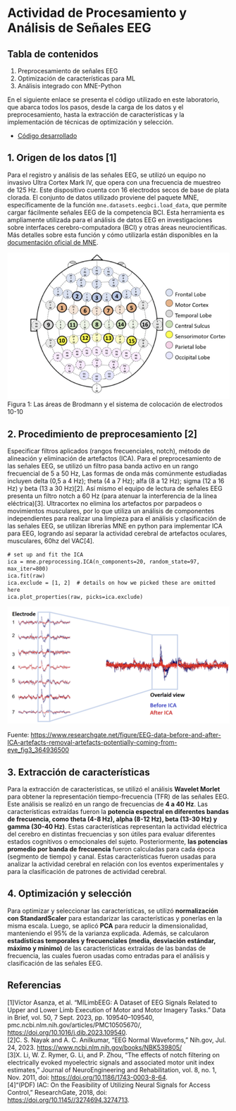 # **Actividad de Procesamiento y Análisis de Señales EEG**

## **Tabla de contenidos**
1. Preprocesamiento de señales EEG
2. Optimización de características para ML
3. Análisis integrado con MNE-Python

En el siguiente enlace se presenta el código utilizado en este laboratorio, que abarca todos los pasos, desde la carga de los datos y el preprocesamiento, hasta la extracción de características y la implementación de técnicas de optimización y selección.  
- [Código desarrollado](https://github.com/Christianayala12/GRUPO2-ISB-2025-I/blob/master/Laboratorios/Laboratorio%2011%20-%20MNE-EEG/ML_EEG_LAB_ISB.ipynb)

## 1. Origen de los datos [1]
Para el registro y análisis de las señales EEG, se utilizó un equipo no invasivo Ultra Cortex Mark IV, que opera con una frecuencia de muestreo de 125 Hz. Este dispositivo cuenta con 16 electrodos secos de base de plata clorada. El conjunto de datos utilizado proviene del paquete MNE, específicamente de la función `mne.datasets.eegbci.load_data`, que permite cargar fácilmente señales EEG de la competencia BCI. Esta herramienta es ampliamente utilizada para el análisis de datos EEG en investigaciones sobre interfaces cerebro-computadora (BCI) y otras áreas neurocientíficas. Más detalles sobre esta función y cómo utilizarla están disponibles en la [documentación oficial de MNE](https://mne.tools/stable/generated/mne.datasets.eegbci.load_data.html).

![](imagenes/figura_1.png)
Figura 1: Las áreas de Brodmann y el sistema de colocación de electrodos 10-10

## 2. Procedimiento de preprocesamiento [2]
Especificar filtros aplicados (rangos frecuenciales, notch), método de alineación y eliminación de artefactos (ICA).
Para el preprocesamiento de las señales EEG, se utilizó un filtro pasa banda activo en un rango frecuencial de 5 a 50 Hz, Las formas de onda más comúnmente estudiadas incluyen delta (0,5 a 4 Hz); theta (4 a 7 Hz); alfa (8 a 12 Hz); sigma (12 a 16 Hz) y beta (13 a 30 Hz)[2]. Así mismo el equipo de lectura de señales EEG presenta un filtro notch a 60 Hz (para atenuar la interferencia de la línea eléctrica)[3]. Ultracortex no elimina los artefactos por parpadeos o movimientos musculares, por lo que utiliza un análisis de componentes independientes para realizar una limpieza para el análisis y clasificación de las señales EEG, se utilizan librerías MNE en python para implementar ICA para EEG, logrando así separar la actividad cerebral de artefactos oculares, musculares, 60hz del VAC[4].

```
# set up and fit the ICA
ica = mne.preprocessing.ICA(n_components=20, random_state=97, max_iter=800)
ica.fit(raw)
ica.exclude = [1, 2]  # details on how we picked these are omitted here
ica.plot_properties(raw, picks=ica.exclude)
```

![](imagenes/figura_2.png)

Fuente: https://www.researchgate.net/figure/EEG-data-before-and-after-ICA-artefacts-removal-artefacts-potentially-coming-from-eye_fig3_364936500

## 3. Extracción de características
Para la extracción de características, se utilizó el análisis **Wavelet Morlet** para obtener la representación tiempo-frecuencia (TFR) de las señales EEG. Este análisis se realizó en un rango de frecuencias de **4 a 40 Hz**. Las características extraídas fueron la **potencia espectral en diferentes bandas de frecuencia, como theta (4-8 Hz), alpha (8-12 Hz), beta (13-30 Hz) y gamma (30-40 Hz)**. Estas características representan la actividad eléctrica del cerebro en distintas frecuencias y son útiles para evaluar diferentes estados cognitivos o emocionales del sujeto. Posteriormente, **las potencias promedio por banda de frecuencia** fueron calculadas para cada época (segmento de tiempo) y canal. Estas características fueron usadas para analizar la actividad cerebral en relación con los eventos experimentales y para la clasificación de patrones de actividad cerebral.

## 4. Optimización y selección
Para optimizar y seleccionar las características, se utilizó **normalización con StandardScaler** para estandarizar las características y ponerlas en la misma escala. Luego, se aplicó **PCA** para reducir la dimensionalidad, manteniendo el 95% de la varianza explicada. Además, se calcularon **estadísticas temporales y frecuenciales (media, desviación estándar, máximo y mínimo)** de las características extraídas de las bandas de frecuencia, las cuales fueron usadas como entradas para el análisis y clasificación de las señales EEG.



## Referencias
[1]Víctor Asanza, et al. “MILimbEEG: A Dataset of EEG Signals Related to Upper and Lower Limb Execution of Motor and Motor Imagery Tasks.” Data in Brief, vol. 50, 7 Sept. 2023, pp. 109540–109540, pmc.ncbi.nlm.nih.gov/articles/PMC10505670/, https://doi.org/10.1016/j.dib.2023.109540.  
[2]C. S. Nayak and A. C. Anilkumar, “EEG Normal Waveforms,” Nih.gov, Jul. 24, 2023. https://www.ncbi.nlm.nih.gov/books/NBK539805/  
[3]X. Li, W. Z. Rymer, G. Li, and P. Zhou, “The effects of notch filtering on electrically evoked myoelectric signals and associated motor unit index estimates,” Journal of NeuroEngineering and Rehabilitation, vol. 8, no. 1, Nov. 2011, doi: https://doi.org/10.1186/1743-0003-8-64.  
[4]“(PDF) IAC: On the Feasibility of Utilizing Neural Signals for Access Control,” ResearchGate, 2018, doi: https://doi.org/10.1145//3274694.3274713.  

